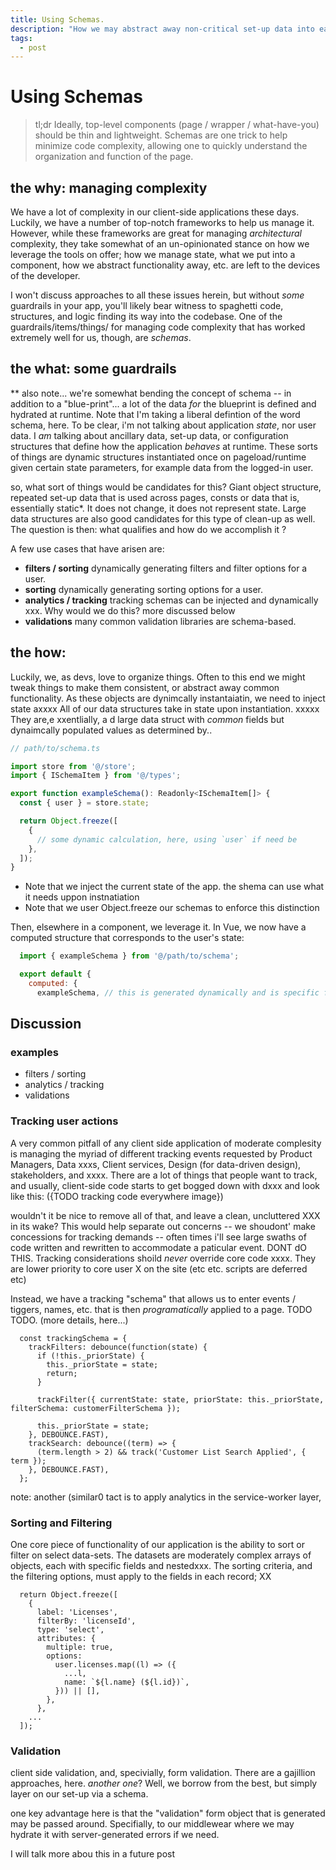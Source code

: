 ```yaml
---
title: Using Schemas.
description: "How we may abstract away non-critical set-up data into easily-consumable data structures."
tags:
  - post
---
```


# Using Schemas

> tl;dr Ideally, top-level components (page / wrapper / what-have-you) should be thin and lightweight. Schemas are one trick to help minimize code complexity, allowing one to quickly understand the organization and function of the page.


## the why: managing complexity

We have a lot of complexity in our client-side applications these days. Luckily, we have a number of top-notch frameworks to help us manage it. However, while these frameworks are great for managing _architectural_ complexity, they take somewhat of an un-opinionated stance on how we leverage the tools on offer; how we manage state, what we put into a component, how we abstract functionality away, etc. are left to the devices of the developer.

I won't discuss approaches to all these issues herein, but without _some_ guardrails in your app, you'll likely bear witness to spaghetti code, structures, and logic finding its way into the codebase. One of the guardrails/items/things/ for managing code complexity that has worked extremely well for us, though, are _schemas_.

<!-- Immediately, top-level page compoentns (and any component, really) ar e a _lot_ more clear. Additionally, it's easy to see where things are coming from (imported from), and their intent. -->

## the what: some guardrails

** also note... we're somewhat bending the concept of schema -- in addition to a "blue-print"... a lot of the data _for_ the blueprint is defined and hydrated at runtime.
Note that I'm taking a liberal defintion of the word schema, here. To be clear, i'm not talking about application _state_, nor user data. I _am_ talking about ancillary data, set-up data, or configuration structures that define how the application _behaves_ at runtime. These sorts of things are dynamic structures instantiated once on pageload/runtime given certain state parameters, for example data from the logged-in user.

so, what sort of things would be candidates for this?  Giant object structure, repeated set-up data that is used across pages, consts or data that is, essentially static*. It does not change, it does not represent state.
Large data structures are also good candidates for this type of clean-up as well. The question is then: what qualifies and how do we accomplish it ?

A few use cases that have arisen are:
* **filters / sorting** dynamically generating filters and filter options for a user.
* **sorting** dynamically generating sorting options for a user.
* **analytics / tracking** tracking schemas can be injected and dynamically xxx. Why would we do this? more discussed below
* **validations** many common validation libraries are schema-based.



## the how:

Luckily, we, as devs, love to organize things. Often to this end we might tweak things to make them consistent, or abstract away common functionality. As these objects are dynimcally instantaiatin, we need to inject state axxxx
All of our data structures take in state upon instantiation.   xxxxx  They are,e xxentlially, a d large data struct with _common_ fields but dynaimcally populated values as determined by..

``` js
// path/to/schema.ts

import store from '@/store';
import { ISchemaItem } from '@/types';

export function exampleSchema(): Readonly<ISchemaItem[]> {
  const { user } = store.state;

  return Object.freeze([
    {
      // some dynamic calculation, here, using `user` if need be
    },
  ]);
}
```
* Note that we inject the current state of the app. the shema can use what it needs uppon instnatiation
* Note that we user Object.freeze our schemas to enforce this distinction

Then, elsewhere in a component, we leverage it. In Vue, we now have a computed structure that corresponds to the user's state:

``` js
  import { exampleSchema } from '@/path/to/schema';

  export default {
    computed: {
      exampleSchema, // this is generated dynamically and is specific for a particular user

```


## Discussion

### examples

* filters / sorting
* analytics / tracking
* validations


### Tracking user actions

A very common pitfall of any client side application of moderate complesity is managing the myriad of different tracking events requested by Product Managers, Data xxxs, Client services, Design (for data-driven design), stakeholders, and xxxx.  There are a lot of things that people want to track, and usually, client-side code starts to get bogged down with dxxx and look like this: ({TODO tracking code everywhere image})

wouldn't it be nice to remove all of that, and leave a clean, uncluttered XXX in its wake?  This would help separate out concerns -- we shoudont' make concessions for tracking demands -- often times i'll see large swaths of code written and rewritten to accommodate a paticular event. DONT dO THIS.  Tracking considerations shoild _never_ override core code xxxx.  They are lower priority to core user X on the site (etc etc. scripts are deferred etc)

Instead, we have a tracking "schema" that allows us to enter events / tiggers, names, etc.  that is then _programatically_ applied to a page. TODO TODO. (more details, here...)


```
  const trackingSchema = {
    trackFilters: debounce(function(state) {
      if (!this._priorState) {
        this._priorState = state;
        return;
      }

      trackFilter({ currentState: state, priorState: this._priorState, filterSchema: customerFilterSchema });

      this._priorState = state;
    }, DEBOUNCE.FAST),
    trackSearch: debounce((term) => {
      (term.length > 2) && track('Customer List Search Applied', { term });
    }, DEBOUNCE.FAST),
  };

```


note: another (similar0 tact is to apply analytics in the service-worker layer,


### Sorting and Filtering

One core piece of functionality of our application is the ability to sort or filter on select data-sets. The datasets are moderately complex arrays of objects, each with specific fields and nestedxxx.  The sorting criteria, and the filtering options, must apply to the fields in each record; XX

```
  return Object.freeze([
    {
      label: 'Licenses',
      filterBy: 'licenseId',
      type: 'select',
      attributes: {
        multiple: true,
        options:
          user.licenses.map((l) => ({
            ...l,
            name: `${l.name} (${l.id})`,
          })) || [],
        },
      },
    ...
  ]);
```



### Validation

client side validation, and, specivially, form validation.  There are a gajillion approaches, here.  _another one_? Well, we borrow from the best, but simply layer on our set-up via a schema.

one key advantage here is that the "validation" form object that is generated may be passed around.  Specifially, to our middlewear where we may hydrate it with server-generated errors if we need.

I will talk more abou this in a future post

